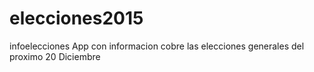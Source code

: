 # elecciones2015
infoelecciones
App con informacion cobre las elecciones generales del proximo 20 Diciembre
